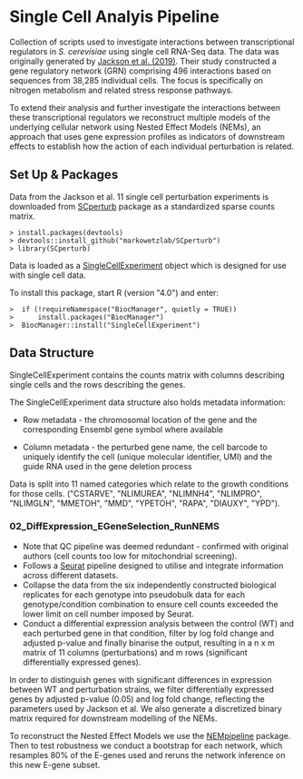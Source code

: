 
# Single Cell Analyis Pipeline

Collection of scripts used to investigate interactions between transcriptional regulators in *S. cerevisiae* using single cell RNA-Seq data. The data was originally generated by [Jackson et al. (2019)](https://www.biorxiv.org/content/10.1101/581678v1.full). Their study constructed a gene regulatory network (GRN) comprising 496 interactions based on sequences from 38,285 individual cells. The focus is specifically on nitrogen metabolism and related stress response pathways. 

To extend their analysis and further investigate the interactions between these transcriptional regulators we reconstruct multiple models of the underlying cellular network using Nested Effect Models (NEMs), an approach that uses gene expression profiles as indicators of downstream effects to establish how the action of each individual perturbation is related.

## Set Up & Packages
Data from the Jackson et al. 11  single cell perturbation experiments is downloaded from [SCperturb](https://github.com/markowetzlab/SCperturb) package as a standardized sparse counts matrix.

```
> install.packages(devtools)
> devtools::install_github("markowetzlab/SCperturb")
> library(SCperturb)
```

Data is loaded as a [SingleCellExperiment](http://bioconductor.org/packages/release/bioc/html/SingleCellExperiment.html) object which is designed for use with single cell data.

To install this package, start R (version "4.0") and enter:
```
>  if (!requireNamespace("BiocManager", quietly = TRUE))
>      install.packages("BiocManager")
>  BiocManager::install("SingleCellExperiment")
```
## Data Structure
SingleCellExperiment contains the counts matrix with columns describing single cells and the rows describing the genes. 

The SingleCellExperiment data structure also holds metadata information:

* Row metadata \- the chromosomal location of the gene and the corresponding Ensembl gene symbol where available

* Column metadata \- the perturbed gene name, the cell barcode to uniquely identify the cell (unique molecular identifier, UMI) and the guide RNA used in the gene deletion process

Data is split into 11 named categories which relate to the growth conditions for those cells.
("CSTARVE", "NLIMUREA", "NLIMNH4", "NLIMPRO", "NLIMGLN", "MMETOH", "MMD", "YPETOH", "RAPA", "DIAUXY", "YPD").


### 02_DiffExpression_EGeneSelection_RunNEMS
* Note that QC pipeline was deemed redundant - confirmed with original authors (cell counts too low for mitochondrial screening). 
* Follows a [Seurat](https://satijalab.org/seurat/) pipeline designed to utilise and integrate information across different datasets.
* Collapse the data from the six independently constructed biological replicates for each genotype into pseudobulk data for each genotype/condition combination to ensure cell counts exceeded the lower limit on cell number imposed by Seurat. 
* Conduct a differential expression analysis between the control (WT) and each perturbed gene in that condition, filter by log fold change and adjusted p-value and finally binarise the output, resulting in a n x m matrix of 11 columns (perturbations) and m rows (significant differentially expressed genes).

In order to distinguish genes with significant differences in expression between WT and perturbation strains, we filter differentially expressed genes by adjusted p-value (0.05) and log fold change, reflecting the parameters used by Jackson et al. We also generate a discretized binary matrix required for downstream modelling of the NEMs.

To reconstruct the Nested Effect Models we use the [NEMpipeline](https://github.com/bitmask/NEMpipeline) package. Then to test robustness we conduct a bootstrap for each network, which resamples 80% of the E-genes used and reruns the network inference on this new E-gene subset. 
